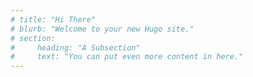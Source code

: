 ```yaml
---
# title: "Hi There"
# blurb: "Welcome to your new Hugo site."
# section:
#     heading: "A Subsection"
#     text: "You can put even more content in here."
---
```

